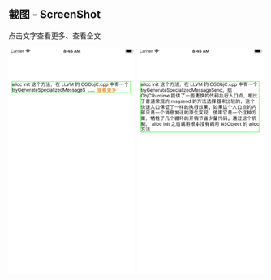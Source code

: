 
## 截图 - ScreenShot
点击文字查看更多、查看全文

 <p align="center">
<img width="250" src ="https://github.com/Andrew5/checkMore/blob/master/IMG_0031.png"/>

<img width="250" src ="https://github.com/Andrew5/checkMore/blob/master/IMG_0032.png"/>

</p>


